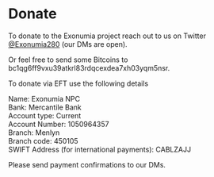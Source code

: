 # Donate 

To donate to the Exonumia project reach out to us on Twitter [@Exonumia280](https://twitter.com/exonumia280) (our DMs are open).

Or feel free to send some Bitcoins to bc1qg6ff9vxu39atkrl83rdqcexdea7xh03yqm5nsr.

To donate via EFT use the following details

Name: Exonumia NPC  
Bank: Mercantile Bank  
Account type: Current  
Account Number: 1050964357  
Branch: Menlyn  
Branch code: 450105  
SWIFT Address (for international payments): CABLZAJJ  

Please send payment confirmations to our DMs.